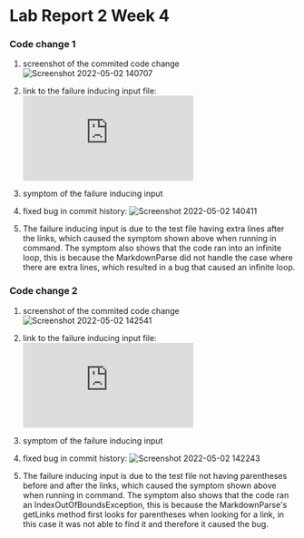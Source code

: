 # Lab Report 2 Week 4

### Code change 1
1. screenshot of the commited code change![Screenshot 2022-05-02 140707](https://user-images.githubusercontent.com/103288060/166327868-f5e6a53e-4d6e-42c5-a0b6-00018667cfb4.png)

2. link to the failure inducing input file: ![test-file2](https://github.com/joezhu1230/Lab-2-/blob/main/test-file2.md)
3. symptom of the failure inducing input
4. fixed bug in commit history: ![Screenshot 2022-05-02 140411](https://user-images.githubusercontent.com/103288060/166327762-7d7e7a34-a820-42dc-95fc-303c96c77fe3.png)

5. The failure inducing input is due to the test file having extra lines after the links, which caused the symptom shown above when running in command.
The symptom also shows that the code ran into an infinite loop, this is because the MarkdownParse did not handle the case where there are extra lines, which resulted in a bug that caused an infinite loop. 

### Code change 2
1. screenshot of the commited code change ![Screenshot 2022-05-02 142541](https://user-images.githubusercontent.com/103288060/166330291-8291f4e3-ba2a-4846-93cb-3d45fd9fed7a.png)


2. link to the failure inducing input file: ![test-file3](https://github.com/joezhu1230/Lab-2-/blob/main/test-file3.md)
3. symptom of the failure inducing input
4. fixed bug in commit history: ![Screenshot 2022-05-02 142243](https://user-images.githubusercontent.com/103288060/166329897-16c2ae7e-c6d5-4edc-b5f9-2360f486c461.png)

5. The failure inducing input is due to the test file not having parentheses before and after the links, which caused the symptom shown above when running in command.
The symptom also shows that the code ran an IndexOutOfBoundsException, this is because the MarkdownParse's getLinks method first looks for parentheses when looking for a link, in this case it was not able to find it and therefore it caused the bug. 
